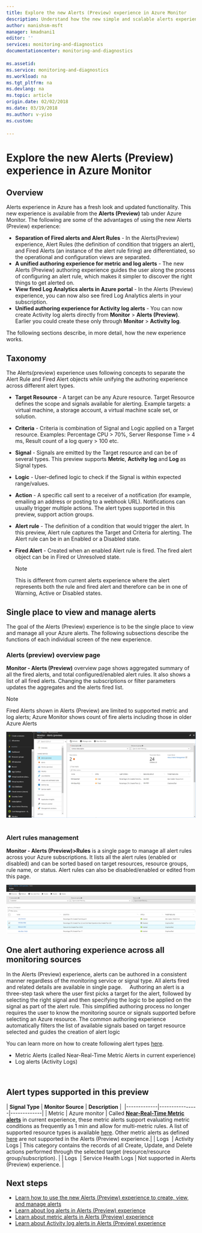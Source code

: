 ```yaml
---
title: Explore the new Alerts (Preview) experience in Azure Monitor
description: Understand how the new simple and scalable alerts experience in Azure makes authoring, viewing and managing alerts easier
author: manishsm-msft
manager: kmadnani1
editor: ''
services: monitoring-and-diagnostics
documentationcenter: monitoring-and-diagnostics

ms.assetid:
ms.service: monitoring-and-diagnostics
ms.workload: na
ms.tgt_pltfrm: na
ms.devlang: na
ms.topic: article
origin.date: 02/02/2018
ms.date: 03/19/2018
ms.author: v-yiso
ms.custom:

---
```

# Explore the new Alerts (Preview) experience in Azure Monitor

## Overview
 Alerts experience in Azure has a fresh look and updated functionality. This new experience is available from the **Alerts (Preview)** tab under Azure Monitor. The following are some of the advantages of using the new Alerts (Preview) experience:

 - **Separation of Fired alerts and Alert Rules** - In the Alerts(Preview) experience, Alert Rules (the definition of condition that triggers an alert), and Fired Alerts (an instance of the alert rule firing) are differentiated, so the operational and configuration views are separated.
 - **A unified authoring experience for metric and log alerts** - The new Alerts (Preview) authoring experience guides the user along the process of configuring an alert rule, which makes it simpler to discover the right things to get alerted on.
 - **View fired Log Analytics alerts in Azure portal** - In the Alerts (Preview) experience, you can now also see fired Log Analytics alerts in your subscription.  
 - **Unified authoring experience for Activity log alerts** - You can now create Activity log alerts directly from **Monitor** > **Alerts (Preview)**. Earlier you could create these only  through **Monitor** > **Activity log**.

The following sections describe, in more detail, how the new experience works.

## Taxonomy
The Alerts(preview) experience uses following concepts to separate the Alert Rule and Fired Alert objects while unifying the authoring experience across different alert types.

- **Target Resource** - A target can be any Azure resource. Target Resource defines the scope and signals available for alerting. Example targets: a virtual machine, a storage account, a virtual machine scale set, or solution.

- **Criteria** - Criteria is combination of Signal and Logic applied on a Target resource. Examples: Percentage CPU > 70%, Server Response Time > 4 ms, Result count of a log query > 100 etc. 

- **Signal** - Signals are emitted by the Target resource and can be of several types. This preview supports **Metric**, **Activity log** and **Log** as Signal types.

- **Logic** - User-defined logic to check if the Signal is within expected range/values.  
 
- **Action** - A specific call sent to a receiver of a notification (for example, emailing an address or posting to a webhook URL). Notifications can usually trigger multiple actions. The alert types supported in this preview, support action groups.  
 
- **Alert rule** - The definition of a condition that would trigger the alert. In this preview, Alert rule captures the Target and Criteria for alerting. The Alert rule can be in an Enabled or a Disabled state.
 
- **Fired Alert**  - Created when an enabled Alert rule is fired. The fired alert object can be in Fired or Unresolved state.

    > [!NOTE]
    > This is different from current alerts experience where the alert represents both the rule and fired alert and therefore can be in one of Warning, Active or Disabled states.
    >

## Single place to view and manage alerts
The goal of the Alerts (Preview) experience is to be the single place to view and manage all your Azure alerts. The following subsections describe the functions of each individual screen of the new experience.

### Alerts (preview) overview page
**Monitor - Alerts (Preview)** overview page shows aggregated summary of all the fired alerts, and total configured/enabled alert rules. It also shows a list of all fired alerts. Changing the subscriptions or filter parameters updates the aggregates and the alerts fired list.

> [!NOTE]
> Fired Alerts shown in Alerts (Preview) are limited to supported metric and log alerts; Azure Monitor shows count of fire alerts including those in older Azure Alerts

 ![alerts-preview-overview](./media/monitoring-overview-unified/alerts-preview-overview.png) 

### Alert rules management
**Monitor - Alerts (Preview)>Rules** is a single page to manage all alert rules across your Azure subscriptions. It lists all the alert rules (enabled or disabled) and can be sorted based on target resources, resource groups, rule name, or status. Alert rules can also be disabled/enabled or edited from this page.  

 ![alerts-preview-rules](./media/monitoring-overview-unified/alerts-preview-rules.png)


## One alert authoring experience across all monitoring sources
In the Alerts (Preview) experience, alerts can be authored in a consistent manner regardless of the monitoring service or signal type. All alerts fired and related details are available in single page.  
 
Authoring an alert is a three-step task where the user first picks a target for the alert, followed by selecting the right signal and then specifying the logic to be applied on the signal as part of the alert rule. This simplified authoring process no longer requires the user to know the monitoring source or signals supported before selecting an Azure resource. The common authoring experience automatically filters the list of available signals based on target resource selected and guides the creation of alert logic

You can learn more on how to create following alert types [here](monitor-alerts-unified-usage.md).
- Metric Alerts (called Near-Real-Time Metric Alerts in current experience)
- Log alerts (Activity Logs)

 

## Alert types supported in this preview


| **Signal Type** | **Monitor Source** | **Description** | 
|-------------|----------------|-------------|
| Metric | Azure monitor | Called [**Near-Real-Time Metric alerts**](monitoring-near-real-time-metric-alerts.md) in current experience, these metric alerts support evaluating metric conditions as frequently as 1 min and allow for multi-metric rules. A list of supported resource types is available [here](monitoring-near-real-time-metric-alerts.md#what-resources-can-i-create-near-real-time-metric-alerts-for). Other metric alerts as defined [here](monitoring-overview-alerts.md#alerts-in-different-azure-services) are not supported in the Alerts (Preview) experience.|
| Logs  | Activity Logs | This category contains the records of all Create, Update, and Delete actions performed through the selected target (resource/resource group/subscription). |
| Logs  | Service Health Logs | Not supported in Alerts (Preview) experience.   |

## Next steps
- [Learn how to use the new Alerts (Preview) experience to create, view, and manage alerts](monitor-alerts-unified-usage.md)
- [Learn about log alerts in Alerts (Preview) experience](monitor-alerts-unified-log.md)
- [Learn about metric alerts in Alerts (Preview) experience](monitoring-near-real-time-metric-alerts.md)
- [Learn about Activity log alerts in Alerts (Preview) experience](monitoring-activity-log-alerts-new-experience.md)
